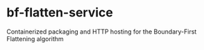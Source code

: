 # bf-flatten-service
Containerized packaging and HTTP hosting for the Boundary-First Flattening algorithm 
